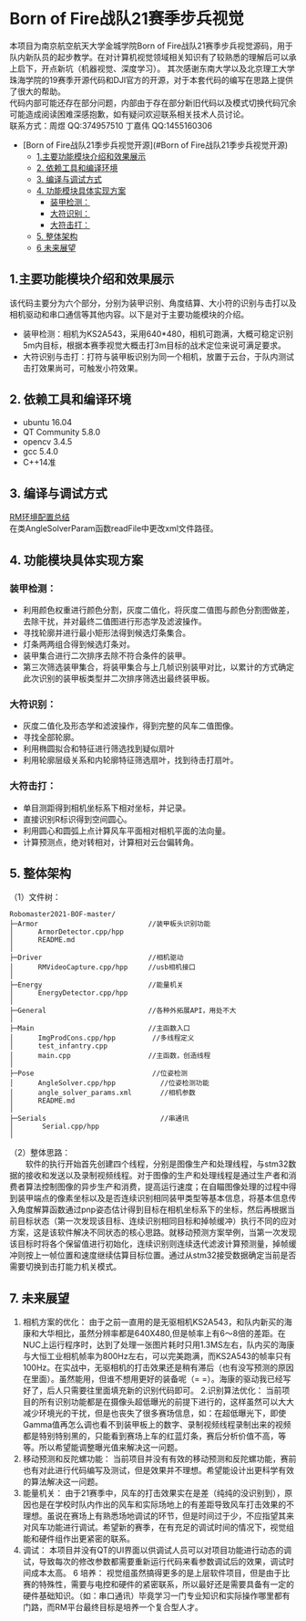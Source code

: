 # Born of Fire战队21赛季步兵视觉 
本项目为南京航空航天大学金城学院Born of Fire战队21赛季步兵视觉源码，用于队内新队员的起步教学。在对计算机视觉领域相关知识有了较熟悉的理解后可以承上启下，开点新坑（机器视觉、深度学习）。
其次感谢东南大学以及北京理工大学珠海学院的19赛季开源代码和DJI官方的开源，对于本套代码的编写在思路上提供了很大的帮助。  
代码内部可能还存在部分问题，内部由于存在部分新旧代码以及模式切换代码冗余可能造成阅读困难深感抱歉，如有疑问欢迎联系相关技术人员讨论。  
联系方式：周煜 QQ:374957510  丁嘉伟 QQ:1455160306
&emsp;&emsp;&emsp;&emsp;&emsp; 
<!-- TOC -->

- [Born of Fire战队21季步兵视觉开源](#Born of Fire战队21季步兵视觉开源)
  - [1.主要功能模块介绍和效果展示](#1主要功能模块介绍和效果展示)
  - [2. 依赖工具和编译环境](#2-依赖工具和编译环境)
  - [3. 编译与调试方式](#3-编译与调试方式)
  - [4. 功能模块具体实现方案](#4-功能模块具体实现方案)
    - [装甲检测：](#装甲检测)
    - [大符识别：](#大符识别)
    - [大符击打：](#大符击打)
  - [5. 整体架构](#5-整体架构)
  - [6 未来展望](#6未来展望)

<!-- /TOC -->
## 1.主要功能模块介绍和效果展示 
该代码主要分为六个部分，分别为装甲识别、角度结算、大小符的识别与击打以及相机驱动和串口通信等其他内容。以下是对于主要功能模块的介绍。  
- 装甲检测：相机为KS2A543，采用640*480，相机可跑满，大概可稳定识别5m内目标，根据本赛季视觉大概击打3m目标的战术定位来说可满足要求。  
- 大符识别与击打：打符与装甲板识别为同一个相机，放置于云台，于队内测试击打效果尚可，可触发小符效果。   
## 2. 依赖工具和编译环境
- ubuntu 16.04
- QT Community 5.8.0
- opencv 3.4.5
- gcc 5.4.0
- C++14准

## 3. 编译与调试方式
[RM环境配置总结](https://blog.csdn.net/monszho/article/details/108577042)  
在类AngleSolverParam函数readFile中更改xml文件路径。

## 4. 功能模块具体实现方案
  ### 装甲检测：
  - 利用颜色权重进行颜色分割，灰度二值化，将灰度二值图与颜色分割图做差，去除干扰，并对最终二值图进行形态学及滤波操作。
  - 寻找轮廓并进行最小矩形法得到候选灯条集合。
  - 灯条两两组合得到候选灯条对。
  - 装甲集合进行二次排序去除不符合条件的装甲。 
  - 第三次筛选装甲集合，将装甲集合与上几帧识别装甲对比，以累计的方式确定此次识别的装甲板类型并二次排序筛选出最终装甲板。

### 大符识别：

  - 灰度二值化及形态学和滤波操作，得到完整的风车二值图像。
  - 寻找全部轮廓。
  - 利用椭圆拟合和特征进行筛选找到疑似扇叶
  - 利用轮廓层级关系和内轮廓特征筛选扇叶，找到待击打扇叶。  

### 大符击打：
  - 单目测距得到相机坐标系下相对坐标，并记录。
  - 直接识别R标识得到空间圆心。
  - 利用圆心和圆弧上点计算风车平面相对相机平面的法向量。
  - 计算预测点，绝对转相对，计算相对云台偏转角。  

## 5. 整体架构
（1）文件树：
```
Robomaster2021-BOF-master/  
├─Armor                           //装甲板头识别功能
│      ArmorDetector.cpp/hpp
│      README.md
│
├─Driver                          //相机驱动
│      RMVideoCapture.cpp/hpp     //usb相机接口
│
├─Energy                          //能量机关
│      EnergyDetector.cpp/hpp   
│
├─General                         //各种外拓展API，用处不大
│        
├─Main                            //主函数入口
│      ImgProdCons.cpp/hpp         //多线程定义
│      test_infantry.cpp  
│      main.cpp                   //主函数，创造线程
│        
├─Pose                             //位姿检测
│      AngleSolver.cpp/hpp           //位姿检测功能  
│      angle_solver_params.xml       //相机参数
│      README.md                  
│        
├─Serials                            //串通讯
│       Serial.cpp/hpp   
│
```
（2）整体思路：  
&emsp;&emsp;软件的执行开始首先创建四个线程，分别是图像生产和处理线程，与stm32数据的接收和发送以及录制视频线程。对于图像的生产和处理线程是通过生产者和消费者算法控制图像的异步生产和消费，提高运行速度；在自瞄图像处理的过程中得到装甲端点的像素坐标以及是否连续识别相同装甲类型等基本信息，将基本信息传入角度解算函数通过pnp姿态估计得到目标在相机坐标系下的坐标，然后再根据当前目标状态（第一次发现该目标、连续识别相同目标和掉帧缓冲）执行不同的应对方案，这是该软件解决不同状态的核心思路。就移动预测方案举例，当第一次发现该目标时将各个保留值进行初始化，连续识别则连续迭代滤波计算预测量，掉帧缓冲则按上一帧位置和速度继续估算目标位置。通过从stm32接受数据确定当前是否需要切换到击打能力机关模式。  
 
## 7. 未来展望
1. 相机方案的优化：
由于之前一直用的是无驱相机KS2A543，和队内新买的海康和大华相比，虽然分辨率都是640X480,但是帧率上有6～8倍的差距。在NUC上运行程序时，达到了处理一张图片耗时只用1.3MS左右，队内买的海康与大恒工业相机帧率为800Hz左右，可以完美跑满，而KS2A543的帧率只有100Hz。在实战中，无驱相机的打击效果还是稍有滞后（也有没写预测的原因在里面）。虽然能用，但谁不想用更好的装备呢（= =）。海康的驱动我已经写好了，后人只需要往里面填充新的识别代码即可。
2.识别算法优化：
当前项目的所有识别功能都是在摄像头超低曝光的前提下进行的，这样虽然可以大大减少环境光的干扰，但是也丧失了很多赛场信息，如：在超低曝光下，即使Gamma值再怎么调也看不到装甲板上的数字、录制视频线程录制出来的视频都是特别特别黑的，只能看到赛场上车的红蓝灯条，赛后分析价值不高，等等。所以希望能调整曝光值来解决这一问题。
3. 移动预测和反陀螺功能：
当前项目并没有有效的移动预测和反陀螺功能，赛前也有对此进行代码编写及测试，但是效果并不理想。希望能设计出更科学有效的算法解决这一问题。
4. 能量机关：
由于21赛季中，风车的打击效果实在是差（纯纯的没识别到），原因也是在学校时队内作出的风车和实际场地上的有差距导致风车打击效果的不理想。虽说在赛场上有熟悉场地调试的环节，但是时间过于少，不应指望其来对风车功能进行调试。希望新的赛季，在有充足的调试时间的情况下，视觉组能和硬件组作出更紧密的联系。
5. 调试：
本项目并没有QT的UI界面以供调试人员可以对项目功能进行动态的调试，导致每次的修改参数都需要重新运行代码来看参数调试后的效果，调试时间成本太高。
6 培养：
视觉组虽然搞得更多的是上层软件项目，但是由于比赛的特殊性，需要与电控和硬件的紧密联系，所以最好还是需要具备有一定的硬件基础知识。（如：串口通讯）毕竟学习一门专业知识和实际操作哪里都有门路，而RM平台最终目标是培养一个复合型人才。
